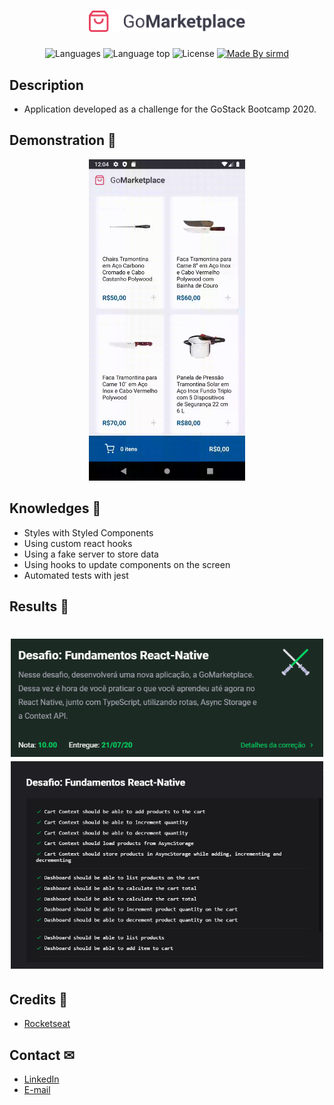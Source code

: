<h1 align="center">
  <img width="250" src="src/assets/logo@3x.png"/>
</h1>

<p align="center">
  <img alt="Languages" title="Languages" src="https://img.shields.io/github/languages/count/sirmd/gostack-desafio-08-fundamentos-react-native" />

  <img alt="Language top" title="Language top" title="Made By sirmd"  src="https://img.shields.io/github/languages/top/sirmd/gostack-desafio-08-fundamentos-react-native" />

  <img alt="License" src="https://img.shields.io/static/v1?label=license&message=MIT&color=282A36">

  <a href="https://github.com/sirmd">
    <img alt="Made By sirmd" title="Made By sirmd" src="https://img.shields.io/badge/Made%20by-sirmd-blue" alt="Made by sirmd" />
  <a>
</p>

## Description
  - Application developed as a challenge for the GoStack Bootcamp 2020.


## Demonstration 📱
<p align="center">
  <img width="250" src=".github/gif.gif"/>
</p>

## Knowledges 🚀
 - Styles with Styled Components
 - Using custom react hooks
 - Using a fake server to store data
 - Using hooks to update components on the screen
 - Automated tests with jest
 
## Results 🤞
<h1 align="center">
  <img width="500" src=".github/tests1.png"/>
  <img width="500" src=".github/tests.png"/>
</h1>

## Credits 👏
  - <a target="_blank" href="https://rocketseat.com.br">Rocketseat</a>

## Contact ✉
  - <a target="_blank" href="https://www.linkedin.com/in/mateus-campos-deitos-42688864//">LinkedIn</a>
  - <a target="_blank" href="mailto:matdeitos@gmail.com">E-mail</a>
